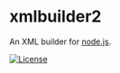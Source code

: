 # xmlbuilder2

An XML builder for [node.js](https://nodejs.org/).

[![License](http://img.shields.io/npm/l/xmlbuilder.svg?style=flat-square)](http://opensource.org/licenses/MIT)
